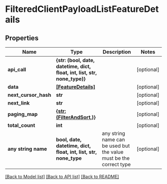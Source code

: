 # FilteredClientPayloadListFeatureDetails


## Properties
Name | Type | Description | Notes
------------ | ------------- | ------------- | -------------
**api_call** | **{str: (bool, date, datetime, dict, float, int, list, str, none_type)}** |  | [optional] 
**data** | [**[FeatureDetails]**](FeatureDetails.md) |  | [optional] 
**next_cursor_hash** | **str** |  | [optional] 
**next_link** | **str** |  | [optional] 
**paging_map** | [**{str: (FilterAndSort,)}**](FilterAndSort.md) |  | [optional] 
**total_count** | **int** |  | [optional] 
**any string name** | **bool, date, datetime, dict, float, int, list, str, none_type** | any string name can be used but the value must be the correct type | [optional]

[[Back to Model list]](../README.md#documentation-for-models) [[Back to API list]](../README.md#documentation-for-api-endpoints) [[Back to README]](../README.md)


